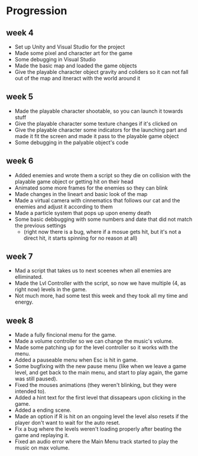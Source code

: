 # Progression
## week 4
* Set up Unity and Visual Studio for the project
* Made some pixel and character art for the game
* Some debugging in Visual Studio
* Made the basic map and loaded the game objects
* Give the playable character object gravity and coliders so it can not fall out of the map and itneract with the world around it
## week 5
* Made the playable character shootable, so you can launch it towards stuff
* Give the playable character some texture changes if it's clicked on
* Give the playable character some indicators for the launching part and made it fit the screen and made it pass to the playable game object
* Some debugging in the palyable object's code
## week 6
* Added enemies and wrote them a script so they die on collision with the playable game object or getting hit on their head
* Animated some more frames for the enemies so they can blink
* Made changes in the lineart and basic look of the map
* Made a virtual camera with cinnematics that follows our cat and the enemies and adjust it according to them
* Made a particle system that pops up upon enemy death
* Some basic debbugging with some numbers and date that did not match the previous settings
    * (right now there is a bug, where if a mosue gets hit, but it's not a direct hit, it starts spinning for no reason at all)
## week 7
* Mad a script that takes us to next sceenes when all enemies are elliminated.
* Made the Lvl Controller with the script, so now we have multiple (4, as right now) levels in the game.
* Not much more, had some test this week and they took all my time and energy.
## week 8
* Made a fully fincional menu for the game.
* Made a volume controller so we can change the music's volume.
* Made some patching up for the level controller so it works with the menu.
* Added a pauseable menu when Esc is hit in game. 
* Some bugfixing with the new pause menu (like when we leave a game level, and get back to the main menu, and start to play again, the game was still paused).
* Fixed the mouses animations (they weren't blinking, but they were intended to).
* Added a hint text for the first level that dissapears upon clicking in the game.
* Added a ending scene.
* Made an option if R is hit on an ongoing level the level also resets if the player don't want to wait for the auto reset.
* Fix a bug where the levels weren't loading properly after beating the game and replaying it.
* Fixed an audio error where the Main Menu track started to play the music on max volume.
